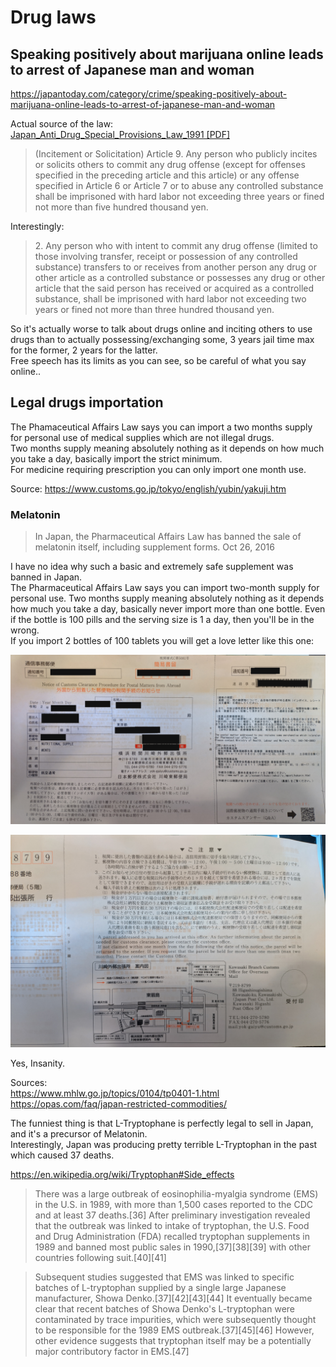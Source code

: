 # Drug laws

## Speaking positively about marijuana online leads to arrest of Japanese man and woman

https://japantoday.com/category/crime/speaking-positively-about-marijuana-online-leads-to-arrest-of-japanese-man-and-woman

Actual source of the law:  
[Japan_Anti_Drug_Special_Provisions_Law_1991 [PDF]](./assets/Japan_Anti_Drug_Special_Provisions_Law_1991.pdf)

<blockquote>
(Incitement or Solicitation) Article 9. Any person who publicly incites or solicits others to commit any drug offense (except for offenses specified in the preceding article and this article) or any offense specified in Article 6 or Article 7 or to abuse any controlled substance shall be imprisoned with hard labor not exceeding three years or fined not more than five hundred thousand yen. 
</blockquote>

Interestingly:  

<blockquote>
2. Any person who with intent to commit any drug offense (limited to those involving transfer, receipt or possession of any controlled substance) transfers to or receives from another person any drug or other article as a controlled substance or possesses any drug or other article that the said person has received or acquired as a controlled substance, shall be imprisoned with hard labor not exceeding two years or fined not more than three hundred thousand yen.
</blockquote>

So it's actually worse to talk about drugs online and inciting others to use drugs than to actually possessing/exchanging some, 3 years jail time max for the former, 2 years for the latter.  
Free speech has its limits as you can see, so be careful of what you say online..


## Legal drugs importation

The Phamaceutical Affairs Law says you can import a two months supply for personal use of medical supplies which are not illegal drugs.  
Two months supply meaning absolutely nothing as it depends on how much you take a day, basically import the strict minimum.  
For medicine requiring prescription you can only import one month use.  

Source: https://www.customs.go.jp/tokyo/english/yubin/yakuji.htm

### Melatonin

<blockquote>
In Japan, the Pharmaceutical Affairs Law has banned the sale of melatonin itself, including supplement forms.  
Oct 26, 2016
</blockquote>

I have no idea why such a basic and extremely safe supplement was banned in Japan.  
The Pharmaceutical Affairs Law says you can import two-month supply for personal use. Two months supply meaning absolutely nothing as it depends how much you take a day, basically never import more than one bottle. Even if the bottle is 100 pills and the serving size is 1 a day, then you'll be in the wrong.  
If you import 2 bottles of 100 tablets you will get a love letter like this one:  

<a href="./assets/love_letter_2.jpg"><img src="./assets/love_letter_2.jpg"></a>

<a href="./assets/love_letter_1.jpg"><img src="./assets/love_letter_1.jpg"></a>

Yes, Insanity.  

Sources:  
https://www.mhlw.go.jp/topics/0104/tp0401-1.html  
https://opas.com/faq/japan-restricted-commodities/  

The funniest thing is that L-Tryptophane is perfectly legal to sell in Japan, and it's a precursor of Melatonin.  
Interestingly, Japan was producing pretty terrible L-Tryptophan in the past which caused 37 deaths.  

https://en.wikipedia.org/wiki/Tryptophan#Side_effects  

> There was a large outbreak of eosinophilia-myalgia syndrome (EMS) in the U.S. in 1989, with more than 1,500 cases reported to the CDC and at least 37 deaths.[36] After preliminary investigation revealed that the outbreak was linked to intake of tryptophan, the U.S. Food and Drug Administration (FDA) recalled tryptophan supplements in 1989 and banned most public sales in 1990,[37][38][39] with other countries following suit.[40][41]

> Subsequent studies suggested that EMS was linked to specific batches of L-tryptophan supplied by a single large Japanese manufacturer, Showa Denko.[37][42][43][44] It eventually became clear that recent batches of Showa Denko's L-tryptophan were contaminated by trace impurities, which were subsequently thought to be responsible for the 1989 EMS outbreak.[37][45][46] However, other evidence suggests that tryptophan itself may be a potentially major contributory factor in EMS.[47] 
